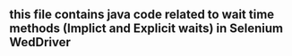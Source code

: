 ## this file contains java code related to wait time methods (Implict and Explicit waits) in Selenium WedDriver 
